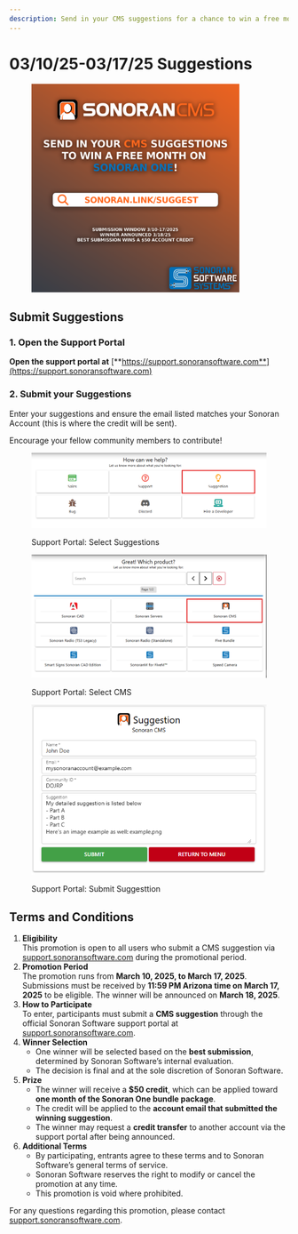 ```yaml
---
description: Send in your CMS suggestions for a chance to win a free month of Sonoran One!
---
```


# 03/10/25-03/17/25 Suggestions

<figure><img src="../../../.gitbook/assets/Social Square.png" alt="" width="375"><figcaption></figcaption></figure>

## **Submit Suggestions**

### **1. Open the Support Portal**

**Open the support portal at** [**https://support.sonoransoftware.com**](https://support.sonoransoftware.com)

### 2. Submit your Suggestions

Enter your suggestions and ensure the email listed matches your Sonoran Account (this is where the credit will be sent).

Encourage your fellow community members to contribute!

<div><figure><img src="../../../.gitbook/assets/image (1).png" alt=""><figcaption><p>Support Portal: Select Suggestions</p></figcaption></figure> <figure><img src="../../../.gitbook/assets/image (2).png" alt=""><figcaption><p>Support Portal: Select CMS</p></figcaption></figure> <figure><img src="../../../.gitbook/assets/image.png" alt=""><figcaption><p>Support Portal: Submit Suggesttion</p></figcaption></figure></div>

## **Terms and Conditions**

1. **Eligibility**\
   This promotion is open to all users who submit a CMS suggestion via [support.sonoransoftware.com](https://support.sonoransoftware.com/) during the promotional period.
2. **Promotion Period**\
   The promotion runs from **March 10, 2025, to March 17, 2025**. Submissions must be received by **11:59 PM Arizona time on March 17, 2025** to be eligible. The winner will be announced on **March 18, 2025**.
3. **How to Participate**\
   To enter, participants must submit a **CMS suggestion** through the official Sonoran Software support portal at [support.sonoransoftware.com](https://support.sonoransoftware.com/).
4. **Winner Selection**
   * One winner will be selected based on the **best submission**, determined by Sonoran Software’s internal evaluation.
   * The decision is final and at the sole discretion of Sonoran Software.
5. **Prize**
   * The winner will receive a **$50 credit**, which can be applied toward **one month of the Sonoran One bundle package**.
   * The credit will be applied to the **account email that submitted the winning suggestion**.
   * The winner may request a **credit transfer** to another account via the support portal after being announced.
6. **Additional Terms**
   * By participating, entrants agree to these terms and to Sonoran Software’s general terms of service.
   * Sonoran Software reserves the right to modify or cancel the promotion at any time.
   * This promotion is void where prohibited.

For any questions regarding this promotion, please contact [support.sonoransoftware.com](https://support.sonoransoftware.com/).
